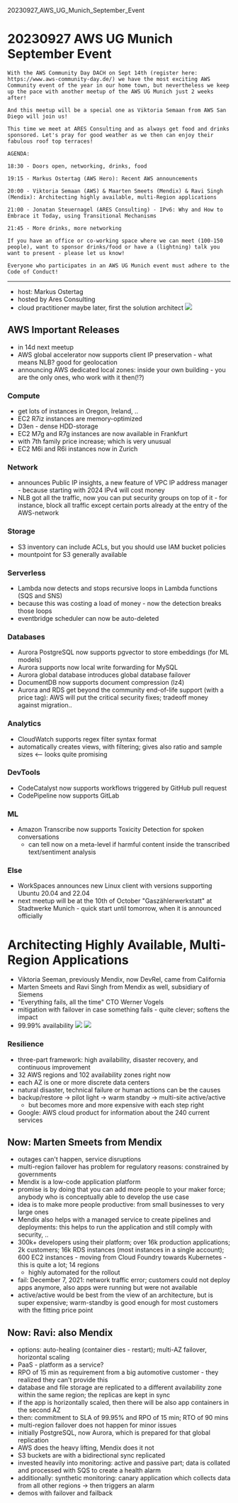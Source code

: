 20230927_AWS_UG_Munich_September_Event

# 20230927 AWS UG Munich September Event

```
With the AWS Community Day DACH on Sept 14th (register here: https://www.aws-community-day.de/) we have the most exciting AWS Community event of the year in our home town, but nevertheless we keep up the pace with another meetup of the AWS UG Munich just 2 weeks after!

And this meetup will be a special one as Viktoria Semaan from AWS San Diego will join us!

This time we meet at ARES Consulting and as always get food and drinks sponsored. Let's pray for good weather as we then can enjoy their fabulous roof top terraces!

AGENDA:

18:30 - Doors open, networking, drinks, food

19:15 - Markus Ostertag (AWS Hero): Recent AWS announcements

20:00 - Viktoria Semaan (AWS) & Maarten Smeets (Mendix) & Ravi Singh (Mendix): Architecting highly available, multi-Region applications

21:00 - Jonatan Steuernagel (ARES Consulting) - IPv6: Why and How to Embrace it Today, using Transitional Mechanisms

21:45 - More drinks, more networking

If you have an office or co-working space where we can meet (100-150 people), want to sponsor drinks/food or have a (lightning) talk you want to present - please let us know!

Everyone who participates in an AWS UG Munich event must adhere to the Code of Conduct!
```

-----

* host: Markus Ostertag
* hosted by Ares Consulting
* cloud practitioner maybe later, first the solution architect
![](02.jpg)

## AWS Important Releases
* in 14d next meetup
* AWS global accelerator now supports client IP preservation - what means NLB? good for geolocation
* announcing AWS dedicated local zones: inside your own building - you are the only ones, who work with it then(!?)

### Compute
* get lots of instances in Oregon, Ireland, ..
* EC2 R7iz instances are memory-optimized
* D3en - dense HDD-storage
* EC2 M7g and R7g instances are now available in Frankfurt
* with 7th family price increase; which is very unusual
* EC2 M6i and R6i instances now in Zurich
### Network
* announces Public IP insights, a new feature of VPC IP address manager - because starting with 2024 IPv4 will cost money
* NLB got all the traffic, now you can put security groups on top of it - for instance, block all traffic except certain ports already at the entry of the AWS-network
### Storage
* S3 inventory can include ACLs, but you should use IAM bucket policies
* mountpoint for S3 generally available
### Serverless
* Lambda now detects and stops recursive loops in Lambda functions (SQS and SNS)
* because this was costing a load of money - now the detection breaks those loops
* eventbridge scheduler can now be auto-deleted
### Databases
* Aurora PostgreSQL now supports pgvector to store embeddings (for ML models)
* Aurora supports now local write forwarding for MySQL
* Aurora global database introduces global database failover
* DocumentDB now supports document compression (lz4)
* Aurora and RDS get beyond the community end-of-life support (with a price tag): AWS will put the critical security fixes; tradeoff money against migration..
### Analytics
* CloudWatch supports regex filter syntax format
* automatically creates views, with filtering; gives also ratio and sample sizes <-- looks quite promising
### DevTools
* CodeCatalyst now supports workflows triggered by GitHub pull request
* CodePipeline now supports GitLab
### ML
* Amazon Transcribe now supports Toxicity Detection for spoken conversations
  * can tell now on a meta-level if harmful content inside the transcribed text/sentiment analysis
### Else
* WorkSpaces announces new Linux client with versions supporting Ubuntu 20.04 and 22.04
* next meetup will be at the 10th of October "Gaszählerwerkstatt" at Stadtwerke Munich - quick start until tomorrow, when it is announced officially


# Architecting Highly Available, Multi-Region Applications
* Viktoria Seeman, previously Mendix, now DevRel, came from California
* Marten Smeets and Ravi Singh from Mendix as well, subsidiary of Siemens
* "Everything fails, all the time" CTO Werner Vogels
* mitigation with failover in case something fails - quite clever; softens the impact
* 99.99% availability
![](03.jpg)
![](04.jpg)

### Resilience
* three-part framework: high availability, disaster recovery, and continuous improvement
* 32 AWS regions and 102 availability zones right now
* each AZ is one or more discrete data centers
* natural disaster, technical failure or human actions can be the causes
* backup/restore -> pilot light -> warm standby -> multi-site active/active
  * but becomes more and more expensive with each step right
* Google: AWS cloud product for information about the 240 current services

## Now: Marten Smeets from Mendix
* outages can't happen, service disruptions
* multi-region failover has problem for regulatory reasons: constrained by governments
* Mendix is a low-code application platform
* promise is by doing that you can add more people to your maker force; anybody who is conceptually able to develop the use case
* idea is to make more people productive: from small businesses to very large ones
* Mendix also helps with a managed service to create pipelines and deployments: this helps to run the application and still comply with security, ..
* 300k+ developers using their platform; over 16k production applications; 2k customers; 16k RDS instances (most instances in a single account); 600 EC2 instances - moving from Cloud Foundry towards Kubernetes - this is quite a lot; 14 regions
  * highly automated for the rollout
* fail: December 7, 2021: network traffic error; customers could not deploy apps anymore, also apps were running but were not available
* active/active would be best from the view of an architecture, but is super expensive; warm-standby is good enough for most customers with the fitting price point

## Now: Ravi: also Mendix
* options: auto-healing (container dies - restart); multi-AZ failover, horizontal scaling
* PaaS - platform as a service?
* RPO of 15 min as requirement from a big automotive customer - they realized they can't provide this
* database and file storage are replicated to a different availability zone within the same region; the replicas are kept in sync
* if the app is horizontally scaled, then there will be also app containers in the second AZ
* then: commitment to SLA of 99.95% and RPO of 15 min; RTO of 90 mins
* multi-region failover does not happen for minor issues
* initially PostgreSQL, now Aurora, which is prepared for that global replication
* AWS does the heavy lifting, Mendix does it not
* S3 buckets are with a bidirectional sync replicated
* invested heavily into monitoring: active and passive part; data is collated and processed with SQS to create a health alarm
* additionally: synthetic monitoring: canary application which collects data from all other regions -> then triggers an alarm
* demos with failover and failback
